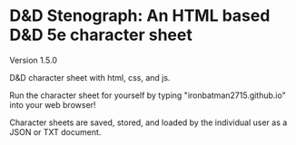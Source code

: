 # D&D Stenograph: An HTML based D&D 5e character sheet
Version 1.5.0

D&D character sheet with html, css, and js.

Run the character sheet for yourself by typing "ironbatman2715.github.io" into your web browser!

Character sheets are saved, stored, and loaded by the individual user as a JSON or TXT document.
